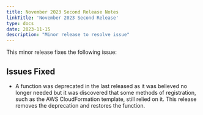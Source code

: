 ```yaml
---
title: November 2023 Second Release Notes
linkTitle: 'November 2023 Second Release'
type: docs
date: 2023-11-15
description: "Minor release to resolve issue"
---
```

This minor release fixes the following issue:
## Issues Fixed
* A function was deprecated in the last released as it was believed no longer needed but it was discovered that some methods of registration, such as the AWS CloudFormation template, still relied on it. This release removes the deprecation and restores the function. 
